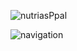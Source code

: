 ![nutriasPpal](https://github.com/user-attachments/assets/0b744546-3a1b-4b8e-8382-ac4c11696480)

![navigation](https://github.com/user-attachments/assets/29e34b66-5be7-4bf6-9b86-d5bab7e0e4eb)
